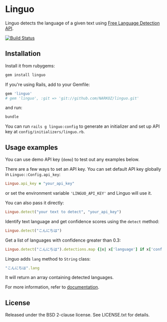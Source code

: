# Linguo

Linguo detects the language of a given text using [Free Language Detection API](http://detectlanguage.com).

[![Build Status](https://travis-ci.org/NARKOZ/linguo.png)](http://travis-ci.org/NARKOZ/linguo)

## Installation

Install it from rubygems:

```sh
gem install linguo
```

If you're using Rails, add to your Gemfile:

```ruby
gem 'linguo'
# gem 'linguo', :git => 'git://github.com/NARKOZ/linguo.git'
```

and run:

```sh
bundle
```

You can run `rails g linguo:config` to generate an initializer and set up API key at `config/initializers/linguo.rb`.

## Usage examples

You can use demo API key (`demo`) to test out any examples below.

There are a few ways to set an API key. You can set default API key globally in `Linguo::Config.api_key`:

```ruby
Linguo.api_key = "your_api_key"
```

or set the environment variable `'LINGUO_API_KEY'` and Linguo will use it.

You can also pass it directly:

```ruby
Linguo.detect("your text to detect", "your_api_key")
```

Identify text language and get confidence scores using the `detect` method:

```ruby
Linguo.detect("こんにちは")
```

Get a list of languages with confidence greater than 0.3:

```ruby
Linguo.detect("こんにちは").detections.map {|x| x['language'] if x['confidence'] > 0.3}.compact
```

Linguo adds `lang` method to `String` class:

```ruby
"こんにちは".lang
```

It will return an array containing detected languages.

For more information, refer to [documentation](http://rubydoc.info/gems/linguo/frames).

## License

Released under the BSD 2-clause license. See LICENSE.txt for details.
